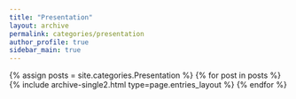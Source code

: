 ```yaml
---
title: "Presentation"
layout: archive
permalink: categories/presentation
author_profile: true
sidebar_main: true
---
```


<!-- 공백이 포함되어 있는 카테고리 이름의 경우 site.categories['a b c'] 이런식으로! -->

{% assign posts = site.categories.Presentation %}
{% for post in posts %} {% include archive-single2.html type=page.entries_layout %} {% endfor %}
